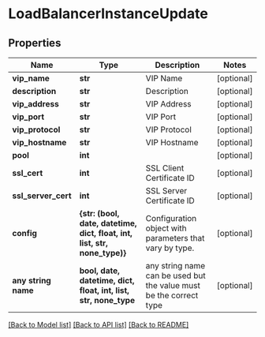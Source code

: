 # LoadBalancerInstanceUpdate


## Properties
Name | Type | Description | Notes
------------ | ------------- | ------------- | -------------
**vip_name** | **str** | VIP Name | [optional] 
**description** | **str** | Description | [optional] 
**vip_address** | **str** | VIP Address | [optional] 
**vip_port** | **str** | VIP Port | [optional] 
**vip_protocol** | **str** | VIP Protocol | [optional] 
**vip_hostname** | **str** | VIP Hostname | [optional] 
**pool** | **int** |  | [optional] 
**ssl_cert** | **int** | SSL Client Certificate ID | [optional] 
**ssl_server_cert** | **int** | SSL Server Certificate ID | [optional] 
**config** | **{str: (bool, date, datetime, dict, float, int, list, str, none_type)}** | Configuration object with parameters that vary by type. | [optional] 
**any string name** | **bool, date, datetime, dict, float, int, list, str, none_type** | any string name can be used but the value must be the correct type | [optional]

[[Back to Model list]](../README.md#documentation-for-models) [[Back to API list]](../README.md#documentation-for-api-endpoints) [[Back to README]](../README.md)


